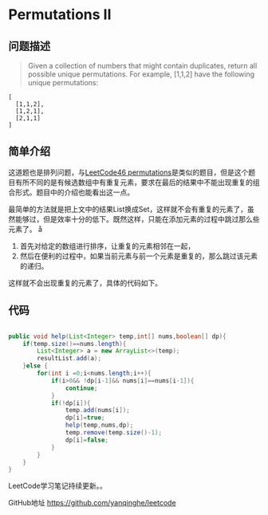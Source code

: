 # Permutations II

## 问题描述

>Given a collection of numbers that might contain duplicates, return all possible unique permutations.
>For example,
>[1,1,2] have the following unique permutations:
```
[
  [1,1,2],
  [1,2,1],
  [2,1,1]
]
```

## 简单介绍

这道题也是排列问题，与[LeetCode46 permutations](http://blog.csdn.net/yanqinghe123/article/details/78087873)是类似的题目，但是这个题目有所不同的是有候选数组中有重复元素，要求在最后的结果中不能出现重复的组合形式。题目中的介绍也能看出这一点。

最简单的方法就是把上文中的结果List换成Set，这样就不会有重复的元素了，虽然能够过，但是效率十分的低下。既然这样，只能在添加元素的过程中跳过那么些元素了。
å
1. 首先对给定的数组进行排序，让重复的元素相邻在一起，
2. 然后在便利的过程中，如果当前元素与前一个元素是重复的，那么跳过该元素的递归。

这样就不会出现重复的元素了，具体的代码如下。

## 代码

``` java

public void help(List<Integer> temp,int[] nums,boolean[] dp){
    if(temp.size()==nums.length){
        List<Integer> a = new ArrayList<>(temp);
        resultList.add(a);
    }else {
        for(int i =0;i<nums.length;i++){
            if(i>0&& !dp[i-1]&& nums[i]==nums[i-1]){
                continue;
            }
            if(!dp[i]){
                temp.add(nums[i]);
                dp[i]=true;
                help(temp,nums,dp);
                temp.remove(temp.size()-1);
                dp[i]=false;
            }
        }
    }
}

```

LeetCode学习笔记持续更新。。

GitHub地址 https://github.com/yanqinghe/leetcode

